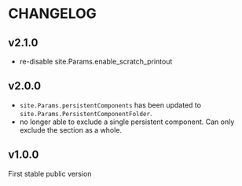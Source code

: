 # CHANGELOG

## v2.1.0
* re-disable site.Params.enable_scratch_printout

## v2.0.0
* `site.Params.persistentComponents` has been updated to `site.Params.PersistentComponentFolder`.  
* no longer able to exclude a single persistent component. Can only exclude the section as a whole.

## v1.0.0
First stable public version